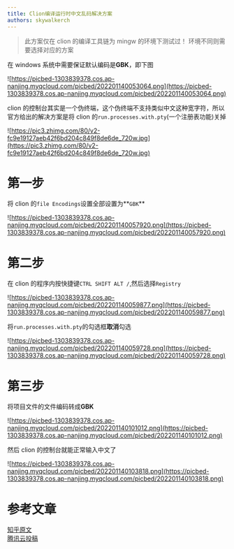 ```yaml
---
title: Clion编译运行时中文乱码解决方案
authors: skywalkerch
---
```

> 此方案仅在 clion 的编译工具链为 mingw 的环境下测试过！
环境不同则需要选择对应的方案
> 

在 windows 系统中需要保证默认编码是**GBK**，即下图

![https://picbed-1303839378.cos.ap-nanjing.myqcloud.com/picbed/202201140053064.png](https://picbed-1303839378.cos.ap-nanjing.myqcloud.com/picbed/202201140053064.png)

clion 的控制台其实是一个伪终端，这个伪终端不支持类似中文这种宽字符，所以官方给出的解决方案是将 clion 的`run.processes.with.pty`(一个注册表功能)关掉

![https://pic3.zhimg.com/80/v2-fc9e19127aeb42f6bd204c849f8de6de_720w.jpg](https://pic3.zhimg.com/80/v2-fc9e19127aeb42f6bd204c849f8de6de_720w.jpg)

# **第一步**

将 clion 的`file Encodings`设置全部设置为**`GBK`**

![https://picbed-1303839378.cos.ap-nanjing.myqcloud.com/picbed/202201140057920.png](https://picbed-1303839378.cos.ap-nanjing.myqcloud.com/picbed/202201140057920.png)

# **第二步**

在 clion 的程序内按快捷键`CTRL SHIFT ALT /`,然后选择`Registry`

![https://picbed-1303839378.cos.ap-nanjing.myqcloud.com/picbed/202201140059877.png](https://picbed-1303839378.cos.ap-nanjing.myqcloud.com/picbed/202201140059877.png)

将`run.processes.with.pty`的勾选框**取消**勾选

![https://picbed-1303839378.cos.ap-nanjing.myqcloud.com/picbed/202201140059728.png](https://picbed-1303839378.cos.ap-nanjing.myqcloud.com/picbed/202201140059728.png)

# **第三步**

将项目文件的文件编码转成**GBK**

![https://picbed-1303839378.cos.ap-nanjing.myqcloud.com/picbed/202201140101012.png](https://picbed-1303839378.cos.ap-nanjing.myqcloud.com/picbed/202201140101012.png)

然后 clion 的控制台就能正常输入中文了

![https://picbed-1303839378.cos.ap-nanjing.myqcloud.com/picbed/202201140103818.png](https://picbed-1303839378.cos.ap-nanjing.myqcloud.com/picbed/202201140103818.png)

# **参考文章**

[知乎原文](https://zhuanlan.zhihu.com/p/106747225)  
[腾讯云投稿](https://cloud.tencent.com/developer/article/1858478)